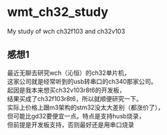 # wmt_ch32_study
My study of wch ch32f103 and ch32v103

## 感想1  
最近无聊去研究wch（沁恒）的ch32单片机，  
这家公司就是经常听到的usb转串口的ch340那家公司。  
起因是我本来想买ch32v103r8t6的开发板，  
结果买成了ch32f103r8t6，所以就顺便研究一下。  
实际上价格上跟m3架构的stm32没太大差别（都涨价了），  
但可能比gd32要便宜一点。特点是支持husb烧录，  
但前提是开发板支持，否则最好还是用串口烧录  
